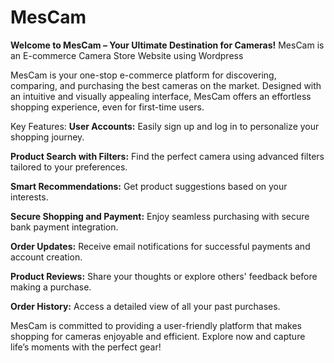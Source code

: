 # MesCam
**Welcome to MesCam – Your Ultimate Destination for Cameras!**
MesCam is an E-commerce Camera Store Website using Wordpress 


MesCam is your one-stop e-commerce platform for discovering, comparing, and purchasing the best cameras on the market. Designed with an intuitive and visually appealing interface, MesCam offers an effortless shopping experience, even for first-time users.

Key Features:
**User Accounts:** Easily sign up and log in to personalize your shopping journey.

**Product Search with Filters:** Find the perfect camera using advanced filters tailored to your preferences.

**Smart Recommendations:** Get product suggestions based on your interests.

**Secure Shopping and Payment:** Enjoy seamless purchasing with secure bank payment integration.

**Order Updates:** Receive email notifications for successful payments and account creation.

**Product Reviews:** Share your thoughts or explore others' feedback before making a purchase.

**Order History:** Access a detailed view of all your past purchases.

MesCam is committed to providing a user-friendly platform that makes shopping for cameras enjoyable and efficient. Explore now and capture life’s moments with the perfect gear!
